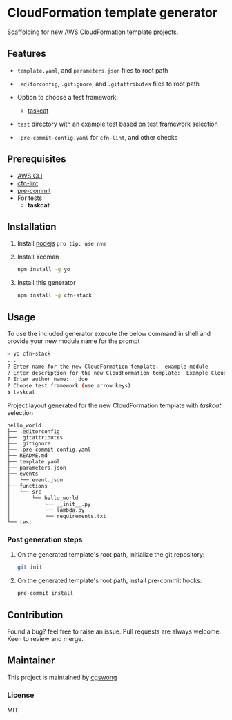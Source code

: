 # CloudFormation template generator

Scaffolding for new AWS CloudFormation template projects.

## Features

- `template.yaml`, and `parameters.json` files to root path

- `.editorconfig`, `.gitignore`, and `.gitattributes` files to root path

- Option to choose a test framework:

  - [taskcat](https://github.com/aws-quickstart/taskcat)

- `test` directory with an example test based on test framework selection

- `.pre-commit-config.yaml` for `cfn-lint`, and other checks

## Prerequisites

- [AWS CLI](https://docs.aws.amazon.com/cli/latest/userguide/cli-chap-install.html)
- [cfn-lint](https://github.com/aws-cloudformation/cfn-python-lint)
- [pre-commit](https://pre-commit.com/#install)
- For tests
  - **taskcat**

## Installation

1. Install [nodejs](https://nodejs.org/en/download/) `pro tip: use nvm`

2. Install Yeoman

   ```bash
   npm install -g yo
   ```

3. Install this generator

   ```bash
   npm install -g cfn-stack
   ```

## Usage

To use the included generator execute the below command in shell and provide your new module name for the prompt

```bash
> yo cfn-stack
...
? Enter name for the new CloudFormation template:  example-module
? Enter description for the new CloudFormation template:  Example CloudFormation template
? Enter author name:  jdoe
? Choose test framework (use arrow keys)
❯ taskcat
```

Project layout generated for the new CloudFormation template with _taskcat_ selection

```text
hello_world
├── .editorconfig
├── .gitattributes
├── .gitignore
├── .pre-commit-config.yaml
├── README.md
├── template.yaml
├── parameters.json
├── events
│   └── event.json
├── functions
│   └── src
│       └── hello_world
│           ├── __init__.py
│           ├── lambda.py
│           └── requirements.txt
└── test
```

### Post generation steps

1. On the generated template's root path, initialize the git repository:

   ```bash
   git init
   ```

2. On the generated template's root path, install pre-commit hooks:

   ```bash
   pre-commit install
   ```

## Contribution

Found a bug? feel free to raise an issue. Pull requests are always welcome. Keen to review and merge.

## Maintainer

This project is maintained by [cgswong](https://github.com/cgswong)

### License

MIT
